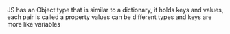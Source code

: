 JS has an Object type that is similar to a dictionary, it holds keys and values, each pair is called a property values can be different types and keys are more like variables